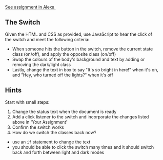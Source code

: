[See assignment in Alexa.](https://alexa.bitmaker.co/wdi/june-2017/assignments/2526/latest)

## The Switch
Given the HTML and CSS as provided, use JavaScript to hear the click of the switch and meet the following criteria:

- When someone hits the button in the switch, remove the current state class (on/off), and apply the opposite class (on/off)
- Swap the colours of the body's background and text by adding or removing the dark/light class
- Lastly, change the text in box to say "It's so bright in here!" when it's on, and "Hey, who turned off the lights?" when it's off

## Hints
Start with small steps:

1. Change the status text when the document is ready
2. Add a click listener to the switch and incorporate the changes listed above in 'Your Assignment'
3. Confirm the switch works
4. How do we switch the classes back now?
  - use an `if` statement to change the text
  - you should be able to click the switch many times and it should switch back and forth between light and dark modes
